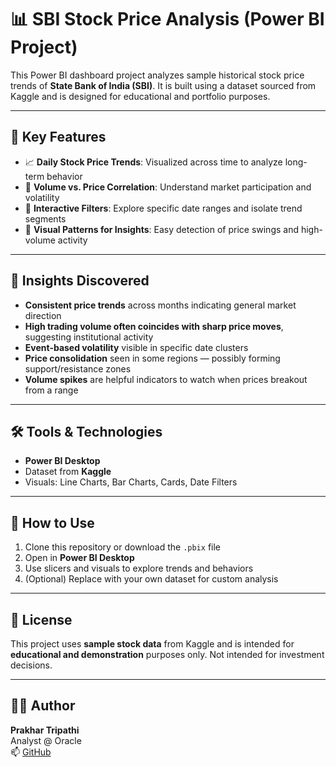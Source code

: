 # 📊 SBI Stock Price Analysis (Power BI Project)

This Power BI dashboard project analyzes sample historical stock price trends of **State Bank of India (SBI)**. It is built using a dataset sourced from Kaggle and is designed for educational and portfolio purposes.

---

## 📌 Key Features

- 📈 **Daily Stock Price Trends**: Visualized across time to analyze long-term behavior
- 🧮 **Volume vs. Price Correlation**: Understand market participation and volatility
- 🧭 **Interactive Filters**: Explore specific date ranges and isolate trend segments
- 🧠 **Visual Patterns for Insights**: Easy detection of price swings and high-volume activity
  
---

## 🧠 Insights Discovered

- **Consistent price trends** across months indicating general market direction  
- **High trading volume often coincides with sharp price moves**, suggesting institutional activity  
- **Event-based volatility** visible in specific date clusters  
- **Price consolidation** seen in some regions — possibly forming support/resistance zones  
- **Volume spikes** are helpful indicators to watch when prices breakout from a range

---

## 🛠️ Tools & Technologies

- **Power BI Desktop**
- Dataset from **Kaggle**
- Visuals: Line Charts, Bar Charts, Cards, Date Filters

---

## 🚀 How to Use

1. Clone this repository or download the `.pbix` file
2. Open in **Power BI Desktop**
3. Use slicers and visuals to explore trends and behaviors
4. (Optional) Replace with your own dataset for custom analysis

---

## 📄 License

This project uses **sample stock data** from Kaggle and is intended for **educational and demonstration** purposes only. Not intended for investment decisions.

---

## 👨‍💻 Author

**Prakhar Tripathi**  
Analyst @ Oracle  
📫 [GitHub](https://github.com/Prakhar1802)
